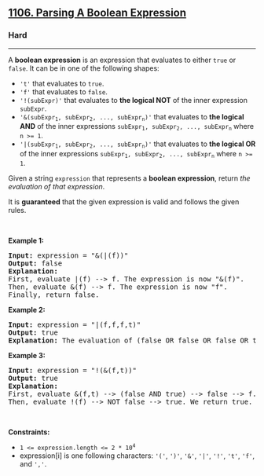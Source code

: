 <h2><a href="https://leetcode.com/problems/parsing-a-boolean-expression/description/?envType=daily-question&envId=2024-10-20">1106. Parsing A Boolean Expression</a></h2><h3>Hard</h3><hr><p>A <strong>boolean expression</strong> is an expression that evaluates to either <code>true</code> or <code>false</code>. It can be in one of the following shapes:</p>

<ul>
	<li><code>&#39;t&#39;</code> that evaluates to <code>true</code>.</li>
	<li><code>&#39;f&#39;</code> that evaluates to <code>false</code>.</li>
	<li><code>&#39;!(subExpr)&#39;</code> that evaluates to <strong>the logical NOT</strong> of the inner expression <code>subExpr</code>.</li>
	<li><code>&#39;&amp;(subExpr<sub>1</sub>, subExpr<sub>2</sub>, ..., subExpr<sub>n</sub>)&#39;</code> that evaluates to <strong>the logical AND</strong> of the inner expressions <code>subExpr<sub>1</sub>, subExpr<sub>2</sub>, ..., subExpr<sub>n</sub></code> where <code>n &gt;= 1</code>.</li>
	<li><code>&#39;|(subExpr<sub>1</sub>, subExpr<sub>2</sub>, ..., subExpr<sub>n</sub>)&#39;</code> that evaluates to <strong>the logical OR</strong> of the inner expressions <code>subExpr<sub>1</sub>, subExpr<sub>2</sub>, ..., subExpr<sub>n</sub></code> where <code>n &gt;= 1</code>.</li>
</ul>

<p>Given a string <code>expression</code> that represents a <strong>boolean expression</strong>, return <em>the evaluation of that expression</em>.</p>

<p>It is <strong>guaranteed</strong> that the given expression is valid and follows the given rules.</p>

<p>&nbsp;</p>
<p><strong class="example">Example 1:</strong></p>

<pre>
<strong>Input:</strong> expression = &quot;&amp;(|(f))&quot;
<strong>Output:</strong> false
<strong>Explanation:</strong> 
First, evaluate |(f) --&gt; f. The expression is now &quot;&amp;(f)&quot;.
Then, evaluate &amp;(f) --&gt; f. The expression is now &quot;f&quot;.
Finally, return false.
</pre>

<p><strong class="example">Example 2:</strong></p>

<pre>
<strong>Input:</strong> expression = &quot;|(f,f,f,t)&quot;
<strong>Output:</strong> true
<strong>Explanation:</strong> The evaluation of (false OR false OR false OR true) is true.
</pre>

<p><strong class="example">Example 3:</strong></p>

<pre>
<strong>Input:</strong> expression = &quot;!(&amp;(f,t))&quot;
<strong>Output:</strong> true
<strong>Explanation:</strong> 
First, evaluate &amp;(f,t) --&gt; (false AND true) --&gt; false --&gt; f. The expression is now &quot;!(f)&quot;.
Then, evaluate !(f) --&gt; NOT false --&gt; true. We return true.
</pre>

<p>&nbsp;</p>
<p><strong>Constraints:</strong></p>

<ul>
	<li><code>1 &lt;= expression.length &lt;= 2 * 10<sup>4</sup></code></li>
	<li>expression[i] is one following characters: <code>&#39;(&#39;</code>, <code>&#39;)&#39;</code>, <code>&#39;&amp;&#39;</code>, <code>&#39;|&#39;</code>, <code>&#39;!&#39;</code>, <code>&#39;t&#39;</code>, <code>&#39;f&#39;</code>, and <code>&#39;,&#39;</code>.</li>
</ul>
